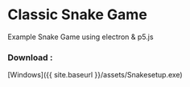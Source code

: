 # Classic Snake Game
Example Snake Game using electron & p5.js

### Download :
[Windows]({{ site.baseurl }}/assets/Snakesetup.exe)
